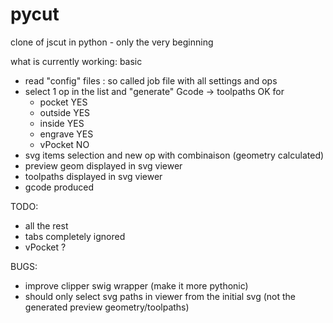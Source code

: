 # pycut
clone of jscut  in python - only the very beginning


what is currently working: basic
- read "config" files : so called job file with all settings and ops
- select 1 op in the list and "generate" Gcode -> toolpaths OK for
   + pocket   YES
   + outside  YES
   + inside   YES
   + engrave  YES
   + vPocket   NO
- svg items selection and new op with combinaison (geometry calculated)
- preview geom displayed in svg viewer
- toolpaths displayed in svg viewer
- gcode produced

TODO:
- all the rest
- tabs completely ignored
- vPocket ?

BUGS:
- improve clipper swig wrapper (make it more pythonic)
- should only select svg paths in viewer from the initial svg (not the generated preview geometry/toolpaths)